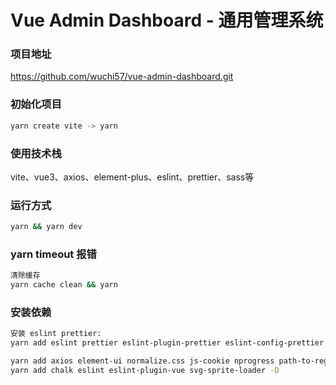 # Vue Admin Dashboard - 通用管理系统

### 项目地址
https://github.com/wuchi57/vue-admin-dashboard.git

### 初始化项目
```bash
yarn create vite -> yarn
```

### 使用技术栈
vite、vue3、axios、element-plus、eslint、prettier、sass等

### 运行方式
```bash
yarn && yarn dev
```

### yarn timeout 报错
```bash
清除缓存
yarn cache clean && yarn
```

### 安装依赖
```bash
安装 eslint prettier:
yarn add eslint prettier eslint-plugin-prettier eslint-config-prettier husky lint-staged -D 

yarn add axios element-ui normalize.css js-cookie nprogress path-to-regexp
yarn add chalk eslint eslint-plugin-vue svg-sprite-loader -D
```

